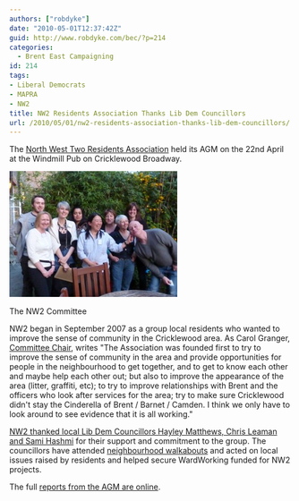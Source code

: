```yaml
---
authors: ["robdyke"]
date: "2010-05-01T12:37:42Z"
guid: http://www.robdyke.com/bec/?p=214
categories:
  - Brent East Campaigning
id: 214
tags:
- Liberal Democrats
- MAPRA
- NW2
title: NW2 Residents Association Thanks Lib Dem Councillors
url: /2010/05/01/nw2-residents-association-thanks-lib-dem-councillors/
---
```

The [North West Two Residents Association](http://northwesttwo.co.uk/index.php?id=8 "NW2 RA") held its AGM on the 22nd April at the Windmill Pub on Cricklewood Broadway.

<div id="attachment_217" style="width: 310px" class="wp-caption aligncenter">
  <a href="/pubfiles/2010/05/P1000400.jpg"><img class="size-medium wp-image-217" title="The NW2 Committee" src="/pubfiles/2010/05/P1000400-300x225.jpg" alt="Photo of people standing as group" width="300" height="225" /></a>
  
  <p class="wp-caption-text">
    The NW2 Committee
  </p>
</div>

NW2 began in September 2007 as a group local residents who wanted to improve the sense of community in the Cricklewood area. As Carol Granger, [Committee Chair](http://www.northwesttwo.co.uk/index.php?id=9), writes "The Association was founded first to try to improve the sense of community in the area and provide opportunities for people in the neighbourhood to get together, and to get to know each other and maybe help each other out; but also to improve the appearance of the area (litter, graffiti, etc); to try to improve relationships with Brent and the officers who look after services for the area; try to make sure Cricklewood didn't stay the Cinderella of Brent / Barnet / Camden. I think we only have to look around to see evidence that it is all working."

[NW2 thanked local Lib Dem Councillors Hayley Matthews, Chris Leaman and Sami Hashmi](http://northwesttwo.co.uk/gallery.php?id=38) for their support and commitment to the group. The councillors have attended [neighbourhood walkabouts](http://www.robdyke.com/noc/2008/06/06/neighbourhood-walkabout-with-nw2/) and acted on local issues raised by residents and helped secure WardWorking funded for NW2 projects.

The full [reports from the AGM are online](http://northwesttwo.co.uk/gallery.php?id=38).